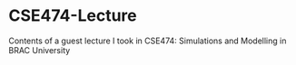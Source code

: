 # CSE474-Lecture
Contents of a guest lecture I took in CSE474: Simulations and Modelling in BRAC University
